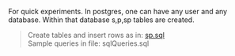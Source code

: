For quick experiments. In postgres, one can have any user and any database. Within that database s,p,sp tables are created.     
>Create tables and insert rows as in:  [sp.sql](https://raw.githubusercontent.com/harnalashok/LLMs/refs/heads/main/install_ai_tools/psql/sqlFiles/sp.sql)     
>Sample queries in file:               sqlQueries.sql     

